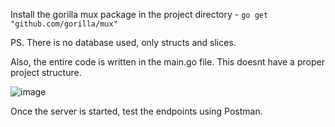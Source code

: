 Install the gorilla mux package in the project directory - ``` go get "github.com/gorilla/mux" ```

PS. There is no database used, only structs and slices. 

Also, the entire code is written in the main.go file. This doesnt have a proper project structure.

![image](https://user-images.githubusercontent.com/35563797/200113796-78ee62f3-a53d-46e0-b097-acd542411912.png)

Once the server is started, test the endpoints using Postman.



